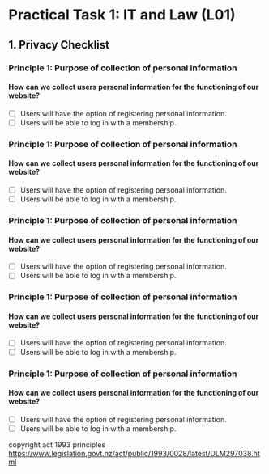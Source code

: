 # Practical Task 1: IT and Law (L01)

## 1. Privacy Checklist

### Principle 1: Purpose of collection of personal information

#### How can we collect users personal information for the functioning of our website?
- [ ] Users will have the option of registering personal information.
- [ ] Users will be able to log in with a membership.

### Principle 1: Purpose of collection of personal information

#### How can we collect users personal information for the functioning of our website?
- [ ] Users will have the option of registering personal information.
- [ ] Users will be able to log in with a membership.

### Principle 1: Purpose of collection of personal information

#### How can we collect users personal information for the functioning of our website?
- [ ] Users will have the option of registering personal information.
- [ ] Users will be able to log in with a membership.

### Principle 1: Purpose of collection of personal information

#### How can we collect users personal information for the functioning of our website?
- [ ] Users will have the option of registering personal information.
- [ ] Users will be able to log in with a membership.

### Principle 1: Purpose of collection of personal information

#### How can we collect users personal information for the functioning of our website?
- [ ] Users will have the option of registering personal information.
- [ ] Users will be able to log in with a membership.

copyright act 1993 principles
https://www.legislation.govt.nz/act/public/1993/0028/latest/DLM297038.html
